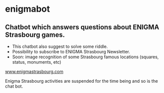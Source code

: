# enigmabot

## Chatbot which answers questions about ENIGMA Strasbourg games.

- This chatbot also suggest to solve some riddle.
- Possibility to subscribe to ENIGMA Strasbourg Newsletter.
- Soon: image recognition of some Strasbourg famous locations (squares, status, monuments, etc)

www.enigmastrasbourg.com

Enigma Strasbourg activities are suspended for the time being and so is the chat bot.
